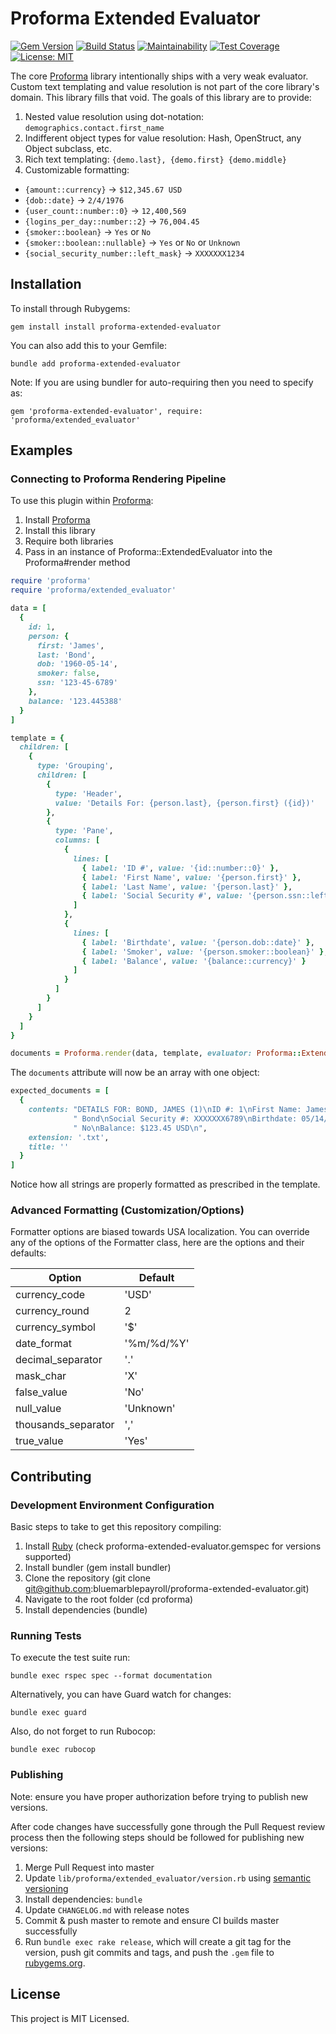 # Proforma Extended Evaluator

[![Gem Version](https://badge.fury.io/rb/proforma-extended-evaluator.svg)](https://badge.fury.io/rb/proforma-extended-evaluator) [![Build Status](https://travis-ci.org/bluemarblepayroll/proforma-extended-evaluator.svg?branch=master)](https://travis-ci.org/bluemarblepayroll/proforma-extended-evaluator) [![Maintainability](https://api.codeclimate.com/v1/badges/79e66b596906f633bc95/maintainability)](https://codeclimate.com/github/bluemarblepayroll/proforma-extended-evaluator/maintainability) [![Test Coverage](https://api.codeclimate.com/v1/badges/79e66b596906f633bc95/test_coverage)](https://codeclimate.com/github/bluemarblepayroll/proforma-extended-evaluator/test_coverage) [![License: MIT](https://img.shields.io/badge/License-MIT-yellow.svg)](https://opensource.org/licenses/MIT)

The core [Proforma](https://github.com/bluemarblepayroll/proforma) library intentionally ships with a very weak evaluator.  Custom text templating and value resolution is not part of the core library's domain.  This library fills that void.  The goals of this library are to provide:

1. Nested value resolution using dot-notation: `demographics.contact.first_name`
2. Indifferent object types for value resolution: Hash, OpenStruct, any Object subclass, etc.
3. Rich text templating: `{demo.last}, {demo.first} {demo.middle}`
4. Customizable formatting:
  * `{amount::currency}` -> `$12,345.67 USD`
  * `{dob::date}` -> `2/4/1976`
  * `{user_count::number::0}` -> `12,400,569`
  * `{logins_per_day::number::2}` -> `76,004.45`
  * `{smoker::boolean}` -> `Yes` or `No`
  * `{smoker::boolean::nullable}` -> `Yes` or `No` or `Unknown`
  * `{social_security_number::left_mask}` -> `XXXXXXX1234`

## Installation

To install through Rubygems:

````
gem install install proforma-extended-evaluator
````

You can also add this to your Gemfile:

````
bundle add proforma-extended-evaluator
````

Note: If you are using bundler for auto-requiring then you need to specify as:

```
gem 'proforma-extended-evaluator', require: 'proforma/extended_evaluator'
```

## Examples

### Connecting to Proforma Rendering Pipeline

To use this plugin within [Proforma](https://github.com/bluemarblepayroll/proforma):

1. Install [Proforma](https://github.com/bluemarblepayroll/proforma)
2. Install this library
3. Require both libraries
4. Pass in an instance of Proforma::ExtendedEvaluator into the Proforma#render method

````ruby
require 'proforma'
require 'proforma/extended_evaluator'

data = [
  {
    id: 1,
    person: {
      first: 'James',
      last: 'Bond',
      dob: '1960-05-14',
      smoker: false,
      ssn: '123-45-6789'
    },
    balance: '123.445388'
  }
]

template = {
  children: [
    {
      type: 'Grouping',
      children: [
        {
          type: 'Header',
          value: 'Details For: {person.last}, {person.first} ({id})'
        },
        {
          type: 'Pane',
          columns: [
            {
              lines: [
                { label: 'ID #', value: '{id::number::0}' },
                { label: 'First Name', value: '{person.first}' },
                { label: 'Last Name', value: '{person.last}' },
                { label: 'Social Security #', value: '{person.ssn::left_mask}' }
              ]
            },
            {
              lines: [
                { label: 'Birthdate', value: '{person.dob::date}' },
                { label: 'Smoker', value: '{person.smoker::boolean}' },
                { label: 'Balance', value: '{balance::currency}' }
              ]
            }
          ]
        }
      ]
    }
  ]
}

documents = Proforma.render(data, template, evaluator: Proforma::ExtendedEvaluator.new)
````

The `documents` attribute will now be an array with one object:

```ruby
expected_documents = [
  {
    contents: "DETAILS FOR: BOND, JAMES (1)\nID #: 1\nFirst Name: James\nLast Name:"\
              " Bond\nSocial Security #: XXXXXXX6789\nBirthdate: 05/14/1960\nSmoker:"\
              " No\nBalance: $123.45 USD\n",
    extension: '.txt',
    title: ''
  }
]
```

Notice how all strings are properly formatted as prescribed in the template.

### Advanced Formatting (Customization/Options)

Formatter options are biased towards USA localization.  You can override any of the options of the Formatter class, here are the options and their defaults:

Option              | Default
------------------- | -------
currency_code       | 'USD'
currency_round      | 2
currency_symbol     | '$'
date_format         | '%m/%d/%Y'
decimal_separator   | '.'
mask_char           | 'X'
false_value         | 'No'
null_value          | 'Unknown'
thousands_separator | ','
true_value          | 'Yes'

## Contributing

### Development Environment Configuration

Basic steps to take to get this repository compiling:

1. Install [Ruby](https://www.ruby-lang.org/en/documentation/installation/) (check proforma-extended-evaluator.gemspec for versions supported)
2. Install bundler (gem install bundler)
3. Clone the repository (git clone git@github.com:bluemarblepayroll/proforma-extended-evaluator.git)
4. Navigate to the root folder (cd proforma)
5. Install dependencies (bundle)

### Running Tests

To execute the test suite run:

````
bundle exec rspec spec --format documentation
````

Alternatively, you can have Guard watch for changes:

````
bundle exec guard
````

Also, do not forget to run Rubocop:

````
bundle exec rubocop
````

### Publishing

Note: ensure you have proper authorization before trying to publish new versions.

After code changes have successfully gone through the Pull Request review process then the following steps should be followed for publishing new versions:

1. Merge Pull Request into master
2. Update `lib/proforma/extended_evaluator/version.rb` using [semantic versioning](https://semver.org/)
3. Install dependencies: `bundle`
4. Update `CHANGELOG.md` with release notes
5. Commit & push master to remote and ensure CI builds master successfully
6. Run `bundle exec rake release`, which will create a git tag for the version, push git commits and tags, and push the `.gem` file to [rubygems.org](https://rubygems.org).

## License

This project is MIT Licensed.
